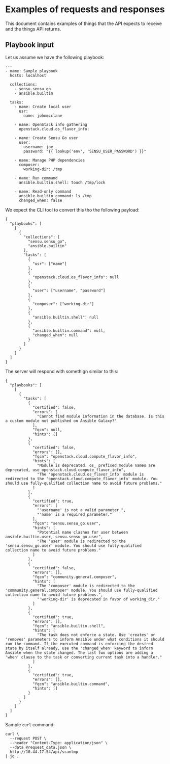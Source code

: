 # Examples of requests and responses

This document contains examples of things that the API expects to receive and
the things API returns.


## Playbook input

Let us assume we have the following playbook:

    ---
    - name: Sample playbook
      hosts: localhost

      collections:
        - sensu.sensu_go
        - ansible.builtin

      tasks:
        - name: Create local user
          usr:
            name: johnmcclane

        - name: OpenStack info gathering
          openstack.cloud.os_flavor_info:

        - name: Create Sensu Go user
          user:
            username: joe
            password: "{{ lookup('env', 'SENSU_USER_PASSWORD') }}"

        - name: Manage PHP dependencies
          composer:
            working-dir: /tmp

        - name: Run command
          ansible.builtin.shell: touch /tmp/lock

        - name: Read-only command
          ansible.builtin.command: ls /tmp
          changed_when: false

We expect the CLI tool to convert this tho the following payload:

    {
      "playbooks": [
        [
          {
            "collections": [
              "sensu.sensu_go",
              "ansible.builtin"
            ],
            "tasks": [
              {
                "usr": ["name"]
              },
              {
                "openstack.cloud.os_flavor_info": null
              },
              {
                "user": ["username", "password"]
              },
              {
                "composer": ["working-dir"]
              },
              {
                "ansible.builtin.shell": null
              },
              {
                "ansible.builtin.command": null,
                "changed_when": null
              }
            ]
          }
        ]
      ]
    }

The server will respond with somethign similar to this:

    {
      "playbooks": [
        [
          {
            "tasks": [
              {
                "certified": false,
                "errors": [
                  "Cannot find module information in the database. Is this a custom module not published on Ansible Galaxy?"
                ],
                "fqcn": null,
                "hints": []
              },
              {
                "certified": false,
                "errors": [],
                "fqcn": "openstack.cloud.compute_flavor_info",
                "hints": [
                  "Module is deprecated. os_ prefixed module names are deprecated, use openstack.cloud.compute_flavor_info",
                  "The 'openstack.cloud.os_flavor_info' module is redirected to the 'openstack.cloud.compute_flavor_info' module. You should use fully-qualified collection name to avoid future problems."
                ]
              },
              {
                "certified": true,
                "errors": [
                  "'username' is not a valid parameter.",
                  "'name' is a required parameter."
                ],
                "fqcn": "sensu.sensu_go.user",
                "hints": [
                  "Potential name clashes for user between ansible.builtin.user, sensu.sensu_go.user",
                  "The 'user' module is redirected to the 'sensu.sensu_go.user' module. You should use fully-qualified collection name to avoid future problems."
                ]
              },
              {
                "certified": false,
                "errors": [],
                "fqcn": "community.general.composer",
                "hints": [
                  "The 'composer' module is redirected to the 'community.general.composer' module. You should use fully-qualified collection name to avoid future problems.",
                  "'working-dir' is deprecated in favor of working_dir."
                ]
              },
              {
                "certified": true,
                "errors": [],
                "fqcn": "ansible.builtin.shell",
                "hints": [
                  "The task does not enforce a state. Use 'creates' or 'removes' parameters to inform Ansible under what conditions it should run the command. If the executed command is enforcing the desired state by itself already, use the 'changed_when' keyword to inform Ansible when the state changed. The last two options are adding a 'when' clause to the task or converting current task into a handler."
                ]
              },
              {
                "certified": true,
                "errors": [],
                "fqcn": "ansible.builtin.command",
                "hints": []
              }
            ]
          }
        ]
      ]
    }


Sample `curl` command:

    curl \
      --request POST \
      --header "Content-Type: application/json" \
      --data @request_data.json \
      http://10.44.17.54/api/scantmp
    | jq .
